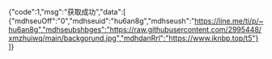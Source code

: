 {"code":1,"msg":"获取成功","data":[ {"mdhseuOff":"0","mdhseuid":"hu6an8g","mdhseush":"https://line.me/ti/p/~hu6an8g","mdhseubshbges":"https://raw.githubusercontent.com/2995448/xmzhuiwq/main/backgorund.jpg","mdhdanRrl":"https://www.iknbp.top/t5"} ]}
